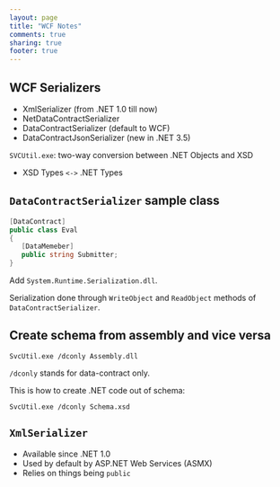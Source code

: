```yaml
---
layout: page
title: "WCF Notes"
comments: true
sharing: true
footer: true
---
```

## WCF Serializers

* XmlSerializer (from .NET 1.0 till now)
* NetDataContractSerializer
* DataContractSerializer (default to WCF)
* DataContractJsonSerializer (new in .NET 3.5)


`SVCUtil.exe`: two-way conversion between .NET Objects and XSD 
* XSD Types `<->` .NET Types

## `DataContractSerializer` sample class

```csharp
[DataContract]
public class Eval
{
   [DataMemeber]
   public string Submitter;
}
```

Add `System.Runtime.Serialization.dll`.

Serialization done through `WriteObject` and `ReadObject` methods of `DataContractSerializer`.

## Create schema from assembly and vice versa

    SvcUtil.exe /dconly Assembly.dll

`/dconly` stands for data-contract only.

This is how to create .NET code out of schema:

    SvcUtil.exe /dconly Schema.xsd


## `XmlSerializer`

* Available since .NET 1.0
* Used by default by ASP.NET Web Services (ASMX)
* Relies on things being `public`
